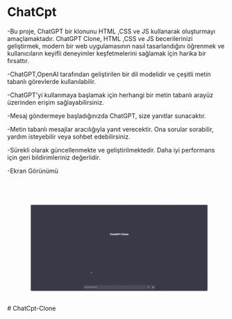 # ChatCpt


-Bu proje, ChatGPT bir klonunu HTML ,CSS ve JS kullanarak oluşturmayı amaçlamaktadır. ChatGPT Clone, HTML ,CSS ve JS becerilerinizi geliştirmek, modern bir web uygulamasının nasıl tasarlandığını öğrenmek ve kullanıcıların keyifli deneyimler keşfetmelerini sağlamak için harika bir fırsattır.


-ChatGPT,OpenAI tarafından geliştirilen bir dil modelidir ve çeşitli metin tabanlı görevlerde kullanılabilir.


-ChatGPT'yi kullanmaya başlamak için herhangi bir metin tabanlı arayüz üzerinden erişim sağlayabilirsiniz. 


-Mesaj göndermeye başladığınızda ChatGPT, size yanıtlar sunacaktır.


-Metin tabanlı mesajlar aracılığıyla yanıt verecektir. Ona sorular sorabilir, yardım isteyebilir veya sohbet edebilirsiniz.


-Sürekli olarak güncellenmekte ve geliştirilmektedir. Daha iyi performans için geri bildirimleriniz değerlidir.



-Ekran Görünümü


<img src="chatcpt.gif"/>#   C h a t C p t - C l o n e 
 
 